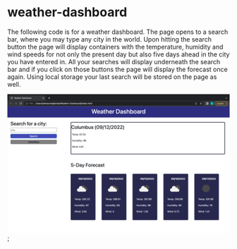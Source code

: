 # weather-dashboard

The following code is for a weather dashboard.
The page opens to a search bar, where you may type any city in the world. 
Upon hitting the search button the page will display containers with the temperature, humidity and wind speeds for not only the present day but also five days ahead in the city you have entered in.
All your searches will display underneath the search bar and if you click on those buttons the page will display the forecast once again.
Using local storage your last search will be stored on the page as well.

![Screenshot of Weather Dashboard](./assets/image/Screen%20Shot%202022-09-12%20at%2012.16.22%20AM.png);



